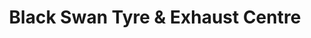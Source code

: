 ---
title: "Black Swan Tyre & Exhaust Centre"
url: /farnham/black-swan-tyre-and-exhaust-centre/
shop: car repair
---